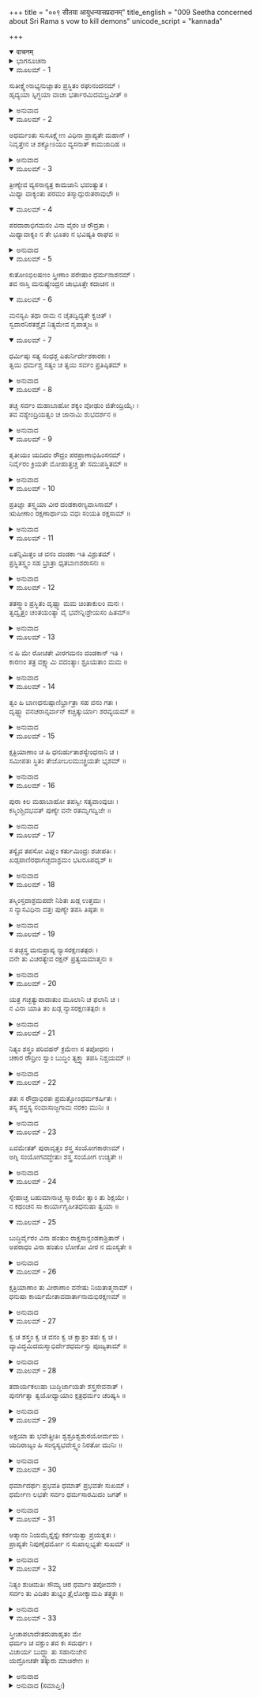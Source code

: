 +++
title = "००९ सीतया आयुधन्यासप्रदानम्"
title_english = "009 Seetha concerned about Sri Rama s vow to kill demons"
unicode_script = "kannada"

+++
<details open><summary>वाचनम्</summary>

<div class="audioEmbed"  caption="श्रीराम-हरिसीताराममूर्ति-घनपाठिभ्यां वचनम्" src="https://archive.org/download/Ramayana-recitation-Sriram-harisItArAmamUrti-Ghanapaati-v2/Kanda_3/Kanda_3_ARK-009-Sitaya_Aayudhanyasa_Pradhana.mp3"></div>
</details>



<details><summary>ಭಾಗಸೂಚನಾ</summary>

ಸೀತೆಯು ನಿರಪರಾಧಿಗಳನ್ನು ಕೊಲ್ಲದಿರುವಂತೆಯೂ, ಅಹಿಂಸಾ ವ್ರತವನ್ನು ಪರಿಪಾಲಿಸುವಂತೆಯೂ, ಶ್ರೀರಾಮನನ್ನು ಒತ್ತಾಯಿಸಿದುದು
</details>

<details open><summary>ಮೂಲಮ್ - 1</summary>

ಸುತೀಕ್ಷ್ಣೇನಾಭ್ಯನುಜ್ಞಾತಂ ಪ್ರಸ್ಥಿತಂ ರಘುನಂದನಮ್ ।  
ಹೃದ್ಯಯಾ ಸ್ನಿಗ್ಧಯಾ ವಾಚಾ ಭರ್ತಾರಮಿದಮಬ್ರವೀತ್ ॥
</details>

<details><summary>ಅನುವಾದ</summary>

ಸುತೀಕ್ಷ್ಣರ ಅನುಮತಿ ಪಡೆದು ಅರಣ್ಯದ ಕಡೆಗೆ ಹೊರಟಿದ್ದ ತನ್ನ ಸ್ವಾಮಿ ರಘುಕುಲನಂದನ ಶ್ರೀರಾಮನಲ್ಲಿ ಸೀತೆಯು ಸ್ನೇಹತುಂಬಿದ ವಾಣಿಯಿಂದ ಈ ಪ್ರಕಾರ ಹೇಳಿದಳು.॥1॥
</details>

<details open><summary>ಮೂಲಮ್ - 2</summary>

ಅಧರ್ಮಂತು ಸುಸೂಕ್ಷ್ಮೇಣ ವಿಧಿನಾ ಪ್ರಾಪ್ಯತೇ ಮಹಾನ್ ।  
ನಿವೃತ್ತೇನ ಚ ಶಕ್ಯೋಽಯಂ ವ್ಯಸನಾತ್ ಕಾಮಜಾದಿಹ ॥
</details>

<details><summary>ಅನುವಾದ</summary>

ಆರ್ಯಪುತ್ರ! ನೀವು ಮಹಾಪುರುಷರಾಗಿದ್ದರೂ ಅತ್ಯಂತ ಸೂಕ್ಷ್ಮವಾಗಿ ವಿಚಾರ ಮಾಡಿದಾಗ ನೀವು ಅಧರ್ಮವನ್ನು ಆಶ್ರಯಿಸಿದ್ದೀರಿ. ಕಾಮಜನಕ ವ್ಯಸನದಿಂದ ನೀವು ಸರ್ವಥಾ ನಿವೃತ್ತರಾಗಿದ್ದರೂ ಇಲ್ಲಿ ಈ ಅಧರ್ಮದಿಂದ ಬದುಕುಳಿಯಬಲ್ಲಿರಾ.॥2॥
</details>

<details open><summary>ಮೂಲಮ್ - 3</summary>

ತ್ರೀಣ್ಯೇವ ವ್ಯಸನಾನ್ಯತ್ರ ಕಾಮಜಾನಿ ಭವಂತ್ಯುತ ।  
ಮಿಥ್ಯಾ ವಾಕ್ಯಂತು ಪರಮಂ ತಸ್ಮಾದ್ಗುರುತರಾವುಭೌ ॥
</details>

<details open><summary>ಮೂಲಮ್ - 4</summary>

ಪರದಾರಾಭಿಗಮನಂ ವಿನಾ ವೈರಂ ಚ ರೌದ್ರತಾ ।  
ಮಿಥ್ಯಾವಾಕ್ಯಂ ನ ತೇ ಭೂತಂ ನ ಭವಿಷ್ಯತಿ ರಾಘವ ॥
</details>

<details><summary>ಅನುವಾದ</summary>

ಈ ಜಗತ್ತಿನಲ್ಲಿ ಕಾಮದಿಂದ ಉತ್ಪನ್ನವಾಗುವ ಮೂರೇ ವ್ಯಸನಗಳು ಇವೆ. ಮಿಥ್ಯಾಭಾಷಣ ಬಹಳ ದೊಡ್ಡ ವ್ಯಸನವಾಗಿದೆ, ಆದರೆ ಅದಕ್ಕಿಂತಲೂ ಭಾರೀ ಎರಡು ವ್ಯಸನಗಳಿವೆ - ಪರಸ್ತ್ರೀಗಮನ ಮತ್ತು ವೈರವಿಲ್ಲದೆಯೇ ಬೇರೆಯವರ ಕುರಿತು ಕ್ರೂರವಾಗಿ ವರ್ತಿಸುವುದು. ರಘುನಂದನ! ಇದರಲ್ಲಿ ಮಿಥ್ಯಾಭಾಷಣರೂಪೀ ವ್ಯಸನವಾದರೋ ನಿಮ್ಮಿಂದ ಎಂದೂ ನಡೆದಿಲ್ಲ ಮತ್ತು ಮುಂದೆಯೂ ನಡೆಯಲಾರದು.॥3-4॥
</details>

<details open><summary>ಮೂಲಮ್ - 5</summary>

ಕುತೋಽಭಿಲಷಣಂ ಸ್ತ್ರೀಣಾಂ ಪರೇಷಾಂ ಧರ್ಮನಾಶನಮ್ ।  
ತವ ನಾಸ್ತಿ ಮನುಷ್ಯೇಂದ್ರನ ಚಾಭೂತ್ತೇ ಕದಾಚನ ॥
</details>

<details open><summary>ಮೂಲಮ್ - 6</summary>

ಮನಸ್ಯಪಿ ತಥಾ ರಾಮ ನ ಚೈತದ್ವಿದ್ಯತೇ ಕ್ವಚಿತ್ ।  
ಸ್ವದಾರನಿರತಶ್ಚೈವ ನಿತ್ಯಮೇವ ನೃಪಾತ್ಮಜ ॥
</details>

<details open><summary>ಮೂಲಮ್ - 7</summary>

ಧರ್ಮಿಷ್ಠಃ ಸತ್ಯ ಸಂಧಶ್ಚ ಪಿತುರ್ನಿರ್ದೇಶಕಾರಕಃ ।  
ತ್ವಯಿ ಧರ್ಮಶ್ಚ ಸತ್ಯಂ ಚ ತ್ವಯಿ ಸರ್ವಂ ಪ್ರತಿಷ್ಠಿತಮ್ ॥
</details>

<details><summary>ಅನುವಾದ</summary>

ಪರಸ್ತ್ರೀ ವಿಷಯದಲ್ಲಿ ನಿಮಗೆ ಅಭಿಲಾಷೆಯೇ ಉಂಟಾಗಲಾರದು. ನರೇಂದ್ರ! ಧರ್ಮವನ್ನು ನಾಶಮಾಡುವ ಈ ಕುತ್ಸಿತ ಇಚ್ಛೆ ನಿಮ್ಮ ಮನಸ್ಸಿನಲ್ಲಿ ಎಂದೂ ಉಂಟಾಗಲಿಲ್ಲ ಹಾಗೂ ಭವಿಷ್ಯದಲ್ಲಿಯೂ ಉಂಟಾಗುವ ಸಂಭವವೇ ಇಲ್ಲ. ರಾಜಕುಮಾರ ಶ್ರೀರಾಮ! ಈ ದೋಷವಾದರೋ ನಿಮ್ಮ ಮನಸ್ಸಿನಲ್ಲಿ ಎಂದೂ ಉದಯಿಸಲಿಲ್ಲ. (ಹಾಗಿರುವಾಗ ವಾಣಿಯಲ್ಲಿ ಮತ್ತು ಕ್ರಿಯೆಯಲ್ಲಿ ಹೇಗೆ ಬರಬಲ್ಲದು?) ನೀವು ಸದಾ ತನ್ನ ಧರ್ಮಪತ್ನಿಯಲ್ಲೇ ಅನುರಕ್ತರಾಗಿ ಇರುವವರು, ಧರ್ಮನಿಷ್ಠ, ಸತ್ಯಪ್ರತಿಜ್ಞ ಹಾಗೂ ಪಿತನ ಆಜ್ಞೆಯನ್ನು ಪಾಲಿಸುವವರಾಗಿದ್ದೀರಿ. ನಿಮ್ಮಲ್ಲಿ ಧರ್ಮ ಮತ್ತು ಸತ್ಯ ಎರಡೂ ಪ್ರತಿಷ್ಠಿತವಾಗಿದೆ. ನಿಮ್ಮಲ್ಲಿ ಎಲ್ಲವೂ ಪ್ರತಿಷ್ಠಿತವಾಗಿದೆ.॥5-7॥
</details>

<details open><summary>ಮೂಲಮ್ - 8</summary>

ತಚ್ಚ ಸರ್ವಂ ಮಹಾಬಾಹೋ ಶಕ್ಯಂ ವೋಢುಂ ಜಿತೇಂದ್ರಿಯೈಃ ।  
ತವ ವಶ್ಯೇಂದ್ರಿಯತ್ವಂ ಚ ಜಾನಾಮಿ ಶುಭದರ್ಶನ ॥
</details>

<details><summary>ಅನುವಾದ</summary>

ಮಹಾಬಾಹೋ! ಜಿತೇಂದ್ರಿಯರಾದವರೇ ಸದಾ ಸತ್ಯ ಮತ್ತು ಧರ್ಮವನ್ನು ಪೂರ್ಣ ರೂಪದಿಂದ ಧರಿಸಬಲ್ಲರು. ಶುಭದರ್ಶಿ ಮಹಾಪುರುಷ! ನಿಮ್ಮ ಜಿತೇಂದ್ರಿಯತ್ವವನ್ನು ನಾನು ಚೆನ್ನಾಗಿ ಬಲ್ಲೆನು.(ಅದಕ್ಕಾಗಿ ನಿಮ್ಮಲ್ಲಿ ಹಿಂದಿನ ಎರಡೂ ದೋಷಗಳು ಎಂದಿಗೂ ಇರಲಾರದು ಎಂಬ ವಿಶ್ವಾಸ ನನಗಿದೆ).॥8॥
</details>

<details open><summary>ಮೂಲಮ್ - 9</summary>

ತೃತೀಯಂ ಯದಿದಂ ರೌದ್ರಂ ಪರಪ್ರಾಣಾಭಿಹಿಂಸನಮ್ ।  
ನಿರ್ವೈರಂ ಕ್ರಿಯತೇ ಮೋಹಾತ್ತಚ್ಚ ತೇ ಸಮುಪಸ್ಥಿತಮ್ ॥
</details>

<details><summary>ಅನುವಾದ</summary>

ಆದರೆ ಬೇರೆ ಪ್ರಾಣಿಗಳ ಹಿಂಸಾರೂಪೀ ಈ ಮೂರನೆಯ ಭಯಂಕರ ದೋಷವನ್ನು ಜನರು ಮೋಹವಶ, ವೈರವಿಲ್ಲದೆಯೇ ಮಾಡುತ್ತಾರೆ. ಆ ದೋಷವೇ ನಿಮ್ಮ ಮುಂದೆ ಉಪಸ್ಥಿತವಾಗಿದೆ.॥9॥
</details>

<details open><summary>ಮೂಲಮ್ - 10</summary>

ಪ್ರತಿಜ್ಞಾ ತಸ್ತ್ವಯಾ ವೀರ ದಂಡಕಾರಣ್ಯವಾಸಿನಾಮ್ ।  
ಋಷೀಣಾಂ ರಕ್ಷಣಾರ್ಥಾಯ ವಧಃ ಸಂಯತಿ ರಕ್ಷಸಾಮ್ ॥
</details>

<details><summary>ಅನುವಾದ</summary>

ವೀರ! ನೀವು ದಂಡಕಾರಣ್ಯವಾಸೀ ಋಷಿಗಳ ರಕ್ಷಣೆಗಾಗಿ ಯುದ್ಧದಲ್ಲಿ ರಾಕ್ಷಸರನ್ನು ವಧಿಸುವ ಪ್ರತಿಜ್ಞೆ ಮಾಡಿರುವಿರಿ.॥10॥
</details>

<details open><summary>ಮೂಲಮ್ - 11</summary>

ಏತನ್ನಿಮಿತ್ತಂ ಚ ವನಂ ದಂಡಕಾ ಇತಿ ವಿಶ್ರುತಮ್ ।  
ಪ್ರಸ್ಥಿತಸ್ತ್ವಂ ಸಹ ಭ್ರಾತ್ರಾ ಧೃತಬಾಣಶರಾಸನಃ ॥
</details>

<details><summary>ಅನುವಾದ</summary>

ಅದಕ್ಕಾಗಿಯೇ ನೀವು ಅನುಜನೊಡನೆ ಧನುರ್ಬಾಣಗಳನ್ನು ಧರಿಸಿಕೊಂಡು ದಂಡಕಾರಣ್ಯವೆಂಬ ವಿಖ್ಯಾತ ವನದ ಕಡೆ ಹೋಗುತ್ತಿದ್ದೀರಿ.॥11॥
</details>

<details open><summary>ಮೂಲಮ್ - 12</summary>

ತತಸ್ತ್ವಾಂ ಪ್ರಸ್ಥಿತಂ ದೃಷ್ಟ್ವಾ ಮಮ ಚಿಂತಾಕುಲಂ ಮನಃ ।  
ತ್ವದ್ವೃತ್ತಂ ಚಂತಯಂತ್ಯಾ ವೈ ಭವೇನ್ನಿಃಶ್ರೇಯಸಂ ಹಿತಮ್॥
</details>

<details><summary>ಅನುವಾದ</summary>

ಆದ್ದರಿಂದ ಈ ಘೋರಕರ್ಮಕ್ಕಾಗಿ ಹೊರಟಿರುವ ನಿಮ್ಮನ್ನು ನೋಡಿ ನನ್ನ ಚಿತ್ತವು ಚಿಂತೆಯಿಂದ ವ್ಯಾಕುಲಗೊಂಡಿದೆ ನಿಮ್ಮ ಪಾಲನರೂಪೀ ವ್ರತದ ಕುರಿತು ವಿಚಾರ ಮಾಡಿ ನಿಮ್ಮ ಶ್ರೇಯಸ್ಸು ಹೇಗಾದೀತು? ಎಂದು ನಾನು ಯೋಚಿಸುತ್ತಾ ಇರುತ್ತೇನೆ.॥12॥
</details>

<details open><summary>ಮೂಲಮ್ - 13</summary>

ನ ಹಿ ಮೇ ರೋಚತೇ ವೀರಗಮನಂ ದಂಡಕಾನ್ ಇತಿ ।  
ಕಾರಣಂ ತತ್ರ ವಕ್ಷ್ಯಾಮಿ ವದಂತ್ಯಾಃ ಶ್ರೂಯತಾಂ ಮಮ ॥
</details>

<details><summary>ಅನುವಾದ</summary>

ವೀರವರ! ಈಗ ನೀವು ದಂಡಕಾರಣ್ಯಕ್ಕೆ ಹೋಗುವುದು ನನಗೆ ಸರಿ ಅನಿಸುವುದಿಲ್ಲ. ಇದರ ಕಾರಣವನ್ನು ನಾನು ಹೇಳುತ್ತೇನೆ, ಕೇಳಿರಿ.॥13॥
</details>

<details open><summary>ಮೂಲಮ್ - 14</summary>

ತ್ವಂ ಹಿ  ಬಾಣಧನುಷ್ಪಾಣಿರ್ಭ್ರಾತ್ರಾ ಸಹ ವನಂ ಗತಃ ।  
ದೃಷ್ಟ್ವಾ ವನಚರಾನ್ಸರ್ವಾನ್ ಕಚ್ಚಿತ್ಕುರ್ಯಾಃ ಶರವ್ಯಯಮ್ ॥
</details>

<details><summary>ಅನುವಾದ</summary>

ನೀವು ಕೈಯಲ್ಲಿ ಧನುರ್ಬಾಣಗಳನ್ನು ಹಿಡಿದುಕೊಂಡು ಸಹೋದರನೊಂದಿಗೆ ಕಾಡಿಗೆ ಬಂದಿರುವಿರಿ. ಸಮಸ್ತ ವನಚರ ರಾಕ್ಷಸರನ್ನು ನೋಡಿ ಅವರ ಮೇಲೆ ಬಾಣಪ್ರಯೋಗ ಮಾಡುವ ಸಂಭವವಿದೆ.॥14॥
</details>

<details open><summary>ಮೂಲಮ್ - 15</summary>

ಕ್ಷತ್ರಿಯಾಣಾಂ ಚ ಹಿ  ಧನುರ್ಹುತಾಶಸ್ಯೇಂಧನಾನಿ ಚ ।  
ಸಮೀಪತಃ ಸ್ಥಿತಂ ತೇಜೋಬಲಮುಚ್ಛ್ರಯತೇ ಭೃಶಮ್ ॥
</details>

<details><summary>ಅನುವಾದ</summary>

ಅಗ್ನಿಯ ಸಮೀಪದಲ್ಲಿಟ್ಟ ಕಟ್ಟಿಗೆಗಳಿಂದ ಜ್ವಾಲೆಗಳು ವೃದ್ಧಿಗೊಂಡು ಮುಂದು-ಮುಂದಕ್ಕೆ ಹೋಗುತ್ತದೆ. ಹಾಗೆಯೇ ಕ್ಷತ್ರಿಯ ಬಳಿ ಧನುರ್ಬಾಣಗಳಿದ್ದರೆ ಅವರ ಬಲ ಮತ್ತು ಪ್ರತಾಪಗಳು ಹೆಚ್ಚಿಸುತ್ತದೆ.॥15॥
</details>

<details open><summary>ಮೂಲಮ್ - 16</summary>

ಪುರಾ ಕಿಲ ಮಹಾಬಾಹೋ ತಪಸ್ವೀ ಸತ್ಯವಾಂವುಚಿಃ ।  
ಕಸ್ಮಿಂಶ್ಚಿದಭವತ್ ಪುಣ್ಯೇ ವನೇ ರತಮೃಗದ್ವಿಜೇ ॥
</details>

<details><summary>ಅನುವಾದ</summary>

ಮಹಾಬಾಹುವೇ! ಬಹಳ ಹಿಂದೆ ನಡೆದ ಕಥೆ ಇದು - ಯಾವುದೋ ಪವಿತ್ರ ವನದಲ್ಲಿ ಮೃಗಪಕ್ಷಿಗಳು ಬಹಳ ಆನಂದವಾಗಿದ್ದ ಆ ಆಶ್ರಮದಲ್ಲಿ ಒಬ್ಬ ಸತ್ಯವಾದೀ, ಪವಿತ್ರ ತಪಸ್ವೀ ಇರುತ್ತಿದ್ದನು.॥16॥
</details>

<details open><summary>ಮೂಲಮ್ - 17</summary>

ತಸ್ಯೈವ ತಪಸೋ ವಿಘ್ನಂ ಕರ್ತುಮಿಂದ್ರಃ ಶಚೀಪತಿಃ ।  
ಖಡ್ಗಪಾಣಿರಥಾಗಚ್ಛದಾಶ್ರಮಂ ಭಟರೂಪಧೃಶ್ ॥
</details>

<details><summary>ಅನುವಾದ</summary>

ಅವನ ತಪಸ್ಸಿನಲ್ಲಿ ವಿಘ್ನವನ್ನೊಡ್ಡಲು ಶಚೀಪತಿ ಇಂದ್ರನು ಓರ್ವ ಯೋಧನ ರೂಪಧರಿಸಿ ಕೈಯಲ್ಲಿ ಖಡ್ಗವನ್ನು ಹಿಡಿದುಕೊಂಡು ಒಂದು ದಿನ ಅವನ ಆಶ್ರಮಕ್ಕೆ ಬಂದನು.॥17॥
</details>

<details open><summary>ಮೂಲಮ್ - 18</summary>

ತಸ್ಮಿಂಸ್ತದಾಶ್ರಮಪದೇ ನಿಶಿತಃ  ಖಡ್ಗ ಉತ್ತಮಃ ।  
ಸ ನ್ಯಾಸವಿಧಿನಾ ದತ್ತಃ ಪುಣ್ಯೇ ತಪಸಿ ತಿಷ್ಠತಃ ॥
</details>

<details><summary>ಅನುವಾದ</summary>

ಅವನು ಮುನಿಯ ಆಶ್ರಮದಲ್ಲಿ ತನ್ನ ಖಡ್ಗವನ್ನು, ಪವಿತ್ರ ತಪಸ್ಸಿನಲ್ಲಿ ತೊಡಗಿದ ಮುನಿಯ ಬಳಿಯಲ್ಲಿ ನ್ಯಾಸ ರೂಪವಾಗಿ ಇರಿಸಿದನು.॥18॥
</details>

<details open><summary>ಮೂಲಮ್ - 19</summary>

ಸ  ತಚ್ಛಸ್ತ್ರ ಮನುಪ್ರಾಪ್ಯ ನ್ಯಾಸರಕ್ಷಣತತ್ಪರಃ ।  
ವನೇ ತು ವಿಚರತ್ಯೇವ ರಕ್ಷನ್ ಪ್ರತ್ಯಯಮಾತ್ಮನಃ ॥
</details>

<details><summary>ಅನುವಾದ</summary>

ಆ ಅಸ್ತ್ರವನ್ನು ಪಡೆದು ಮುನಿಯು ಆ ನ್ಯಾಸರೂಪವಾದ ಖಡ್ಗದ ರಕ್ಷಣೆಯಲ್ಲಿ ತೊಡಗಿದನು. ಅವರು ತನ್ನ ವಿಶ್ವಾಸದ ರಕ್ಷಣೆಗಾಗಿ ವನದಲ್ಲಿ ತಿರುಗಾಡುತ್ತಿರುವಾಗಲೂ ಆ ಖಡ್ಗವನ್ನು ಜೊತೆಯಲ್ಲೇ ಇಟ್ಟುಕೊಳ್ಳುತ್ತಿದ್ದನು.॥19॥
</details>

<details open><summary>ಮೂಲಮ್ - 20</summary>

ಯತ್ರ ಗಚ್ಛತ್ಯುಪಾದಾತುಂ ಮೂಲಾನಿ ಚ ಫಲಾನಿ ಚ ।  
ನ ವಿನಾ ಯಾತಿ ತಂ ಖಡ್ಗ ನ್ಯಾಸರಕ್ಷಣತತ್ಪರಃ ॥
</details>

<details><summary>ಅನುವಾದ</summary>

ನ್ಯಾಸದ ರಕ್ಷಣೆಯಲ್ಲಿ ತತ್ಪರನಾಗಿರುವ ಆ ಮುನಿಯು ಫಲ ಮೂಲಗಳನ್ನು ತರಲು ಹೋದಲೆಲ್ಲ ಆ ಖಡ್ಗವನ್ನು ತೆಗೆದುಕೊಳ್ಳದೆ ಹೋಗುತ್ತಿರಲಿಲ್ಲ.॥20॥
</details>

<details open><summary>ಮೂಲಮ್ - 21</summary>

ನಿತ್ಯಂ ಶಸ್ತ್ರಂ ಪರಿವಹನ್ ಕ್ರಮೇಣ ಸ ತಪೋಧನಃ ।  
ಚಕಾರ ರೌದ್ರೀಂ ಸ್ವಾಂ ಬುದ್ಧಿಂ ತ್ಯಕ್ತ್ವಾ ತಪಸಿ ನಿಶ್ಚಯಮ್ ॥
</details>

<details><summary>ಅನುವಾದ</summary>

ತಪಸ್ಸೇ ಧನವಾಗಿದ್ದ ಆ ಮುನಿಯು ಶಸ್ತ್ರವನ್ನು ಹಿಡಿದೇ ಇರುವುದರಿಂದ ಕ್ರಮವಾಗಿ ತಪಸ್ಸಿನ ನಿಶ್ಚಯ ನಿಂತುಹೋಗಿ ಅವರ ಬುದ್ಧಿಯು ಕ್ರೂರತೆಯಿಂದ ಕೂಡಿತು.॥21॥
</details>

<details open><summary>ಮೂಲಮ್ - 22</summary>

ತತಃ  ಸ ರೌದ್ರಾಭಿರತಃ ಪ್ರಮತ್ತೋಽಧರ್ಮಕರ್ಷಿತಃ ।  
ತಸ್ಯ ಶಸ್ತ್ರಸ್ಯ ಸಂವಾಸಾಜ್ಜಗಾಮ ನರಕಂ ಮುನಿಃ ॥
</details>

<details><summary>ಅನುವಾದ</summary>

ಮತ್ತು ಅಧರ್ಮವೇ ಅವನನ್ನು ಆವರಿಸಿಬಿಟ್ಟಿತು. ಆ ಮುನಿಯು ಪ್ರಮಾದವಶನಾಗಿ ರೌದ್ರಕರ್ಮದಲ್ಲಿ ತತ್ಪರನಾದನು ಹಾಗೂ ಆ ಶಸ್ತ್ರದ ಸಹವಾಸದಿಂದ ಅವರಿಗೆ ನರಕಕ್ಕೆ ಹೋಗಬೇಕಾಯಿತು.॥22॥
</details>

<details open><summary>ಮೂಲಮ್ - 23</summary>

ಏವಮೇತತ್ ಪುರಾವೃತ್ತಂ ಶಸ್ತ್ರ ಸಂಯೋಗಕಾರಣಮ್ ।  
ಅಗ್ನಿ ಸಂಯೋಗವದ್ಧೇತುಃ ಶಸ್ತ್ರ ಸಂಯೋಗ ಉಚ್ಯತೇ ॥
</details>

<details><summary>ಅನುವಾದ</summary>

ಹೀಗೆ ಶಸ್ತ್ರದ ಸಂಯೋಗವಾದ ಕಾರಣ ಹಿಂದಿನ ಕಾಲದಲ್ಲಿ ಆ ತಪಸ್ವೀ ಮುನಿಗೆ ಇಂತಹ ದುರ್ದೆಶೆ ಭೋಗಿಸಬೇಕಾಯಿತು. ಅಗ್ನಿಯ ಸಂಯೋಗ ಕಟ್ಟಿಗೆಗಳನ್ನು ಸುಡುವುದೇ ಆಗಿರುವಂತೆಯೇ ಶಸ್ತ್ರಗಳ ಸಂಯೋಗವು ಶಸ್ತ್ರಧಾರಿಯ ಹೃದಯದಲ್ಲಿ ವಿಕಾರವನ್ನುಂಟುಮಾಡುತ್ತದೆ ಎಂದು ಹೇಳಲಾಗಿದೆ.॥23॥
</details>

<details open><summary>ಮೂಲಮ್ - 24</summary>

ಸ್ನೇಹಾಚ್ಚ ಬಹುಮಾನಾಚ್ಚ ಸ್ಮಾರಯೇ ತ್ವಾಂ ತು ಶಿಕ್ಷಯೇ ।  
ನ ಕಥಂಚನ ಸಾ ಕಾರ್ಯಾಗೃಹೀತಧನುಷಾ ತ್ವಯಾ ॥
</details>

<details open><summary>ಮೂಲಮ್ - 25</summary>

ಬುದ್ಧಿರ್ವೈರಂ ವಿನಾ ಹಂತುಂ ರಾಕ್ಷಸಾನ್ದಂಡಕಾಶ್ರಿತಾನ್ ।  
ಅಪರಾಧಂ ವಿನಾ ಹಂತುಂ ಲೋಕೋ ವೀರ ನ ಮಂಸ್ಯತೇ ॥
</details>

<details><summary>ಅನುವಾದ</summary>

ನನ್ನ ಮನಸ್ಸಿನಲ್ಲಿ ನಿಮ್ಮ ಕುರಿತು ಇರುವ ಸ್ನೇಹ ಮತ್ತು ವಿಶೇಷ ಆದರದಿಂದಾಗಿ ನಾನು ನಿಮಗೆ ಆ ಪ್ರಾಚೀನ ಘಟನೆಯನ್ನು ಜ್ಞಾಪಿಸುತ್ತಿದ್ದೇನೆ ಹಾಗೂ ನೀವು ಧನುರ್ಬಾಣಗಳನ್ನು ಹಿಡಿದುಕೊಂಡು ಯವುದೇ ರೀತಿಯಿಂದ ವೈರವಿಲ್ಲದ ದಂಡಕಾರಣ್ಯವಾಸೀ ರಾಕ್ಷಸರನ್ನು ವಧಿಸುವ ವಿಚಾರ ಮಾಡಬಾರದೆಂದು ನಾನು ಆಗ್ರಹಪಡಿಸುತ್ತಿದ್ದೇನೆ. ವೀರವರನೇ! ಅಪರಾಧವಿಲ್ಲದೆಯೇ ಯಾರನ್ನಾದರೂ ಕೊಲ್ಲುವುದು ಜಗತ್ತಿನಲ್ಲಿ ಸರಿಯಲ್.॥24-25॥
</details>

<details open><summary>ಮೂಲಮ್ - 26</summary>

ಕ್ಷತ್ರಿಯಾಣಾಂ ತು ವೀರಾಣಾಂ ವನೇಷು ನಿಯತಾತ್ಮನಾಮ್ ।  
ಧನುಷಾ ಕಾರ್ಯಮೇತಾವದಾರ್ತಾನಾಮಭಿರಕ್ಷಣಮ್ ॥
</details>

<details><summary>ಅನುವಾದ</summary>

ತನ್ನ ಮನ ಇಂದ್ರಿಯಗಳನ್ನು ವಶಪಡಿಸಿಕೊಂಡ ಕ್ಷತ್ರಿಯ ವೀರನಿಗೆ ವನದಲ್ಲಿ ಧನುಸ್ಸು ಧರಿಸುವ ಪ್ರಯೋಜನ - ಸಂಕಟದಲ್ಲಿ ಬಿದ್ದಿರುವ ಪ್ರಾಣಿಗಳನ್ನು ರಕ್ಷಿಸುವಷ್ಟೇ ಆಗಿದೆ.॥26॥
</details>

<details open><summary>ಮೂಲಮ್ - 27</summary>

ಕ್ವ ಚ ಶಸ್ತ್ರಂ ಕ್ವ ಚ ವನಂ ಕ್ವ ಚ ಕ್ಷಾತ್ರಂ ತಪಃ ಕ್ವ ಚ ।  
ವ್ಯಾವಿದ್ಧಮಿದಮಸ್ಮಾಭಿರ್ದೇಶಧರ್ಮಸ್ತು  ಪೂಜ್ಯತಾಮ್ ॥
</details>

<details><summary>ಅನುವಾದ</summary>

ಎಲ್ಲಿ ಶಸ್ತ್ರಧಾರಣ, ಎಲ್ಲಿ ವನವಾಸ? ಎಲ್ಲಿ ಕ್ಷತ್ರಿಯರ ಹಿಂಸಾಮಯ ಕಠೋರ ಕರ್ಮ, ಎಲ್ಲಿ ಸಕಲ ಪ್ರಾಣಿಗಳ ಮೇಲೆ ದಯೆಯಿಡುವ ತಪಸ್ಸು? ಇವು ಪರಸ್ಪರ ವಿರುದ್ಧವಾಗಿ ಅನಿಸುತ್ತದೆ. ಆದ್ದರಿಂದ ನಾವು ದೇಶಧರ್ಮವನ್ನು ಆದರಿಸಬೇಕು. (ಈಗ ನಾವು ತಪೋರೂಪೀ ದೇಶದಲ್ಲಿ ವಾಸಿಸುತ್ತಿದ್ದೇವೆ, ಆದ್ದರಿಂದ ಇಲ್ಲಿಯ ಅಹಿಂಸಾಮಯ ಧರ್ಮವನ್ನು ಪಾಲಿಸುವುದೇ ನಮ್ಮ ಕರ್ತವ್ಯವಾಗಿದೆ.॥27॥
</details>

<details open><summary>ಮೂಲಮ್ - 28</summary>

ತದಾರ್ಯಕಲುಷಾ ಬುದ್ಧಿರ್ಜಾಯತೇ ಶಸ್ತ್ರಸೇವನಾತ್ ।  
ಪುನರ್ಗತ್ವಾ ತ್ವಯೋಧ್ಯಾಯಾಂ ಕ್ಷತ್ರಧರ್ಮಂ ಚರಿಷ್ಯಸಿ ॥
</details>

<details><summary>ಅನುವಾದ</summary>

ಕೇವಲ ಶಸ್ತ್ರದ ಸೇವನ ಮಾಡುವುದರಿಂದ ಮನುಷ್ಯನ ಬುದ್ಧಿಯು ಲೋಭಿ ಮನುಷ್ಯನಂತೆ ಕಲುಷಿತವಾಗುತ್ತದೆ. ಆದ್ದರಿಂದ ನೀವು ಅಯೋಧ್ಯೆಗೆ ಹೋದ ಮೇಲೆಯೇ ಪುನಃ ಕ್ಷತ್ರಿಯ ಧರ್ಮವನ್ನು ಅನುಷ್ಠಾನ ಮಾಡಿರಿ.॥28॥
</details>

<details open><summary>ಮೂಲಮ್ - 29</summary>

ಅಕ್ಷಯಾ ತು ಭವೇತ್ಪ್ರೀತಿಃ  ಶ್ವಶ್ರೂಶ್ವಶುರಯೋರ್ಮಮ ।  
ಯದಿರಾಜ್ಯಂ ಹಿ ಸಂನ್ಯಸ್ಯಭವೇಸ್ತ್ವಂ ನಿರತೋ ಮುನಿಃ ॥
</details>

<details><summary>ಅನುವಾದ</summary>

ರಾಜ್ಯವನ್ನು ತ್ಯಜಿಸಿ ವನಕ್ಕೆ ಬಂದ ಮೇಲೆ ನೀವು ಮುನಿವೃತ್ತಿಯಿಂದಲೇ ಇದ್ದರೆ, ಇದರಿಂದ ನನ್ನ ಅತ್ತೆ-ಮಾವಂದಿರಿಗೆ ಅಕ್ಷಯ ಆನಂದವಾಗಬಹುದು.॥29॥
</details>

<details open><summary>ಮೂಲಮ್ - 30</summary>

ಧರ್ಮಾದರ್ಥಃ ಪ್ರಭವತಿ ಧಮಾತ್ ಪ್ರಭವತೇ ಸುಖಮ್ ।  
ಧರ್ಮೇಣ ಲಭತೇ ಸರ್ವಂ ಧರ್ಮಸಾರಮಿದಂ ಜಗತ್ ॥
</details>

<details><summary>ಅನುವಾದ</summary>

ಧರ್ಮದಿಂದ ಅರ್ಥಪ್ರಾಪ್ತವಾಗುತ್ತದೆ, ಧರ್ಮದಿಂದ ಸುಖದ ಉದಯವಾಗುತ್ತದೆ. ಧರ್ಮದಿಂದಲೇ ಮನುಷ್ಯನು ಎಲ್ಲವನ್ನು ಪಡೆಯುತ್ತಾನೆ. ಈ ಜಗತ್ತಿನಲ್ಲಿ ಧರ್ಮವೇ ಸಾರವಾಗಿದೆ.॥30॥
</details>

<details open><summary>ಮೂಲಮ್ - 31</summary>

ಆತ್ಮಾನಂ ನಿಯಮೈಸ್ತೈಸ್ತೈಃ ಕರ್ಶಯಿತ್ವಾ ಪ್ರಯತ್ನತಃ ।  
ಪ್ರಾಪ್ಯತೇ ನಿಪುಣೈಧರ್ಮೋ ನ ಸುಖಾಲ್ಲಭ್ಯತೇ ಸುಖಮ್ ॥
</details>

<details><summary>ಅನುವಾದ</summary>

ಚತುರ ಮನುಷ್ಯನು ಬೇರೆ-ಬೇರೆ ವಾನಪ್ರಸ್ಥೋಚಿತ ನಿಯಮಗಳಿಂದ ತನ್ನ ಶರೀರವನ್ನು ಕ್ಷೀಣಗೊಳಿಸಿ, ಪ್ರಯತ್ನ ಪೂರ್ವಕ ಧರ್ಮವನ್ನು ಸಂಪಾದಿಸುತ್ತಾನೆ. ಏಕೆಂದರೆ ಸುಖದಾಯಕ ಸಾಧನೆಗಳಿಂದ ಸುಖದ ಹೇತು ಭೂತ ಧರ್ಮದ ಪ್ರಾಪ್ತಿಯಾಗುವುದಿಲ್ಲ.॥31॥
</details>

<details open><summary>ಮೂಲಮ್ - 32</summary>

ನಿತ್ಯಂ ಶುಚಿಮತಿಃ ಸೌಮ್ಯ ಚರ ಧರ್ಮಂ ತಪೋವನೇ ।  
ಸರ್ವಂ ತು ವಿದಿತಂ ತುಭ್ಯಂ ತ್ರೈಲೋಕ್ಯಾಮಪಿ ತತ್ತ್ವತಃ ॥
</details>

<details><summary>ಅನುವಾದ</summary>

ಸೌಮ್ಯನೇ! ಪ್ರತಿದಿನ ಶುದ್ಧಚಿತ್ತರಾಗಿ ತಪೋವನದಲ್ಲಿ ಧರ್ಮದ ಅನುಷ್ಠಾನ ಮಾಡಿರಿ. ಮೂರುಲೋಕಗಳಲ್ಲಿ ಇರುವುದೆಲ್ಲವೂ ನಿಮಗೆ ಯಥಾರ್ಥರೂಪದಿಂದ ತಿಳಿದಿದೆ.॥32॥
</details>

<details open><summary>ಮೂಲಮ್ - 33</summary>

ಸ್ತ್ರೀಚಾಪಲಾದೇತದುಪಾಹೃತಂ ಮೇ  
ಧರ್ಮಂ ಚ ವಕ್ತುಂ ತವ ಕಃ ಸಮರ್ಥಃ ।  
ವಿಚಾರ್ಯ ಬುದ್ಧ್ಯಾ ತು ಸಹಾನುಜೇನ  
ಯದ್ರೋಚತೇ  ತತ್ಕುರು ಮಾಚಿರೇಣ ॥
</details>

<details><summary>ಅನುವಾದ</summary>

ನಾನು ನಾರಿಯರ ಸ್ವಾಭಾವಿಕ ಚಪಲತೆಯಿಂದಲೇ ನಿಮ್ಮಲ್ಲಿ ಈ ಮಾತನ್ನು ನಿವೇದಿಸಿಕೊಂಡಿರುವೆನು. ವಾಸ್ತವವಾಗಿ ನಿಮಗೆ ಧರ್ಮದ ಉಪದೇಶ ಮಾಡುವುದರಲ್ಲಿ ಯಾರು ಸಮರ್ಥರಿದ್ದಾರೆ? ತಾವು ಈ ವಿಷಯದಲ್ಲಿ ತಮ್ಮನೊಡನೆ ಬುದ್ಧಿಪೂರ್ವಕ ವಿಚಾರ ಮಾಡಿರಿ, ಮತ್ತೆ ನಿಮಗೆ ಸರಿಯೆನಿಸಿದಂತೆ ಮಾಡಿರಿ.॥33॥
</details>

<details><summary>ಅನುವಾದ (ಸಮಾಪ್ತಿಃ)</summary>

ಶ್ರೀ ವಾಲ್ಮೀಕಿವಿರಚಿತ ಆರ್ಷರಾಮಾಯಣ ಆದಿಕಾವ್ಯದ ಅರಣ್ಯಕಾಂಡದಲ್ಲಿ ಒಂಭತ್ತನೆಯ ಸರ್ಗ ಸಂಪೂರ್ಣವಾಯಿತು.॥9॥
</details>
